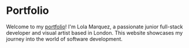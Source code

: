 # Portfolio

Welcome to my [portfolio]([url](https://lolisolera.github.io/portfolio/))! I'm Lola Marquez, a passionate junior full-stack developer and visual artist based in London. This website showcases my journey into the world of software development.
